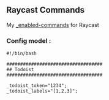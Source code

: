 ## Raycast Commands

My [_enabled-commands](https://github.com/raycast/script-commands/tree/master/_enabled-commands) for Raycast


### Config model :

```shell
#!/bin/bash

###################################
## Todoist
###################################

_todoist_token="1234";
_todoist_labels="[1,2,3]";

```
